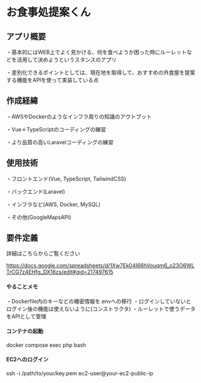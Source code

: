# お食事処提案くん

## アプリ概要

・基本的にはWEB上でよく見かける、何を食べようか困った時にルーレットなどを活用して決めようというスタンスのアプリ

・差別化できるポイントとしては、現在地を取得して、おすすめの外食屋を提案する機能をAPIを使って実装している点

## 作成経緯

・AWSやDockerのようなインフラ周りの知識のアウトプット

・Vue＋TypeScriptのコーディングの練習

・より品質の高いLaravelコーディングの練習

## 使用技術

・フロントエンド(Vue, TypeScript, TailwindCSS)

・バックエンド(Laravel)

・インフラなど(AWS, Docker, MySQL)

・その他(GoogleMapsAPI)

## 要件定義

詳細はこちらからご覧ください

https://docs.google.com/spreadsheets/d/1Xw7Ek04I66hVouqm6_o23O6WLTrCG7z4EHfg_DX18zs/edit#gid=217497615

#### やることメモ

・Dockerfile内のキーなどの機密情報を.envへの移行
・ログインしていないとログイン後の機能は使えないように(コンストラクタ)
・ルーレットで使うデータをAPIとして管理

#### コンテナの起動
docker compose exec php bash

#### EC2へのログイン
ssh -i /path/to/your/key.pem ec2-user@your-ec2-public-ip